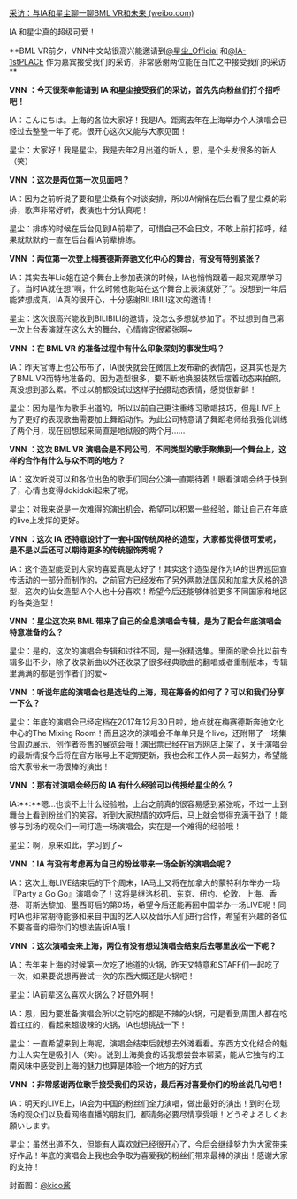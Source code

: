 [采访：与IA和星尘聊一聊BML VR和未来 (weibo.com)](https://weibo.com/ttarticle/p/show?id=2309404131627574887412)

IA 和星尘真的超级可爱！

​​**BML VR前夕，VNN中文站很高兴能邀请到[](https://weibo.cn/sinaurl?u=http%3A%2F%2Fweibo.com%2Fn%2F%E6%98%9F%E5%B0%98_Official%3Ffrom%3Dfeed%26loc%3Dat)[@星尘_Official](https://weibo.com/n/%E6%98%9F%E5%B0%98_Official) 和[](https://weibo.cn/sinaurl?u=http%3A%2F%2Fweibo.com%2Fn%2FIA-1stPLACE%3Ffrom%3Dfeed%26loc%3Dat)[@IA-1stPLACE](https://weibo.com/n/IA-1stPLACE) 作为嘉宾接受我们的采访，非常感谢两位能在百忙之中接受我们的采访  
**

**VNN** **：今天很荣幸能请到 IA 和星尘接受我们的采访，首先先向粉丝们打个招呼吧！**

IA：こんにちは。上海的各位大家好！我是IA。距离去年在上海举办个人演唱会已经过去整整一年了呢。很开心这次又能与大家见面！

星尘：大家好！我是星尘。我是去年2月出道的新人，恩，是个头发很多的新人（笑）

**VNN** **：这次是两位第一次见面吧？**

IA：因为之前听说了要和星尘桑有个对谈安排，所以IA悄悄在后台看了星尘桑的彩排，歌声非常好听，表演也十分认真呢！

星尘：排练的时候在后台见到IA前辈了，可惜自己不会日文，不敢上前打招呼，结果就默默的一直在后台看IA前辈排练。

**VNN** **：两位第一次登上梅赛德斯奔驰文化中心的舞台，有没有特别紧张？**

IA：其实去年Lia姐在这个舞台上参加表演的时候，IA也悄悄跟着一起来观摩学习了。当时IA就在想“啊，什么时候也能站在这个舞台上表演就好了”。没想到一年后能梦想成真，IA真的很开心，十分感谢BILIBILI这次的邀请！

星尘：这次很高兴能收到BILIBILI的邀请，没怎么多想就参加了。不过想到自己第一次上台表演就在这么大的舞台，心情肯定很紧张啊~

**VNN** **：在 BML VR 的准备过程中有什么印象深刻的事发生吗？**

IA：昨天官博上也公布布了，IA很快就会在微信上发布新的表情包，这其实也是为了BML VR而特地准备的。因为造型很多，要不断地换服装然后摆着动态来拍照，真没想到那么累。不过以前都没试过这样子拍摄动态表情，感觉很新鲜！

星尘：因为是作为歌手出道的，所以以前自己更注重练习歌唱技巧，但是LIVE上为了更好的表现歌曲需要加上舞蹈动作。为此公司特意请了舞蹈老师给我强化训练了两个月，现在回想起来简直是地狱般的两个月……

**VNN** **：这次 BML VR 演唱会是不同公司，不同类型的歌手聚集到一个舞台上，这样的合作有什么与众不同的地方？**

IA：这次听说可以和各位出色的歌手们同台公演一直期待着！眼看演唱会终于快到了，心情也变得dokidoki起来了呢。

星尘：对我来说是一次难得的演出机会，希望可以积累一些经验，能让自己在年底的live上发挥的更好。

**VNN** **：这次 IA 还特意设计了一套中国传统风格的造型，大家都觉得很可爱呢，是不是以后还可以期待更多的传统服饰秀呢？**

IA：这个造型能受到大家的喜爱真是太好了！其实这个造型是作为IA的世界巡回宣传活动的一部分而制作的，之前官方已经发布了另外两款法国风和加拿大风格的造型，这次的仙女造型IA个人也十分喜欢！希望今后还能够体验更多不同国家和地区的各类造型！

**VNN** **：星尘这次来 BML 带来了自己的全息演唱会专辑，是为了配合年底演唱会特意准备的么？**

星尘：是的，这次的演唱会专辑和过往不同，是一张精选集。里面的歌会比以前专辑多出不少，除了收录新曲以外还收录了很多经典歌曲的翻唱或者重制版本，专辑里满满的都是创作者们的爱~

**VNN** **：听说年底的演唱会也是选址的上海，现在筹备的如何了？可以和我们分享一下么？**

星尘：年底的演唱会已经定档在2017年12月30日啦，地点就在梅赛德斯奔驰文化中心的The Mixing Room！而且这次的演唱会不单单只是个live，还附带了一场集合周边展示、创作者签售的展览会哦！演出票已经在官方网店上架了，关于演唱会的最新情报今后将在官方账号上不定期更新，我也会和工作人员一起努力，希望能给大家带来一场很棒的演出！

**VNN** **：那有过演唱会经历的 IA 有什么经验可以传授给星尘的么？**

IA:**:**嗯…也谈不上什么经验啦，上台之前真的很容易感到紧张呢，不过一上到舞台上看到粉丝们的笑容，听到大家热情的欢呼后，马上就会觉得充满干劲了！能够与到场的观众们一同打造一场演唱会，实在是一个难得的经验哦！

星尘：啊，原来如此，学习到了~

**VNN** **：IA 有没有考虑再为自己的粉丝带来一场全新的演唱会呢？**

IA：这次上海LIVE结束后的下个周末，IA马上又将在加拿大的蒙特利尔举办一场『Party a Go Go』演唱会了！这将是继洛杉矶、东京、纽约、伦敦、上海、香港、哥斯达黎加、墨西哥后的第9场，希望今后还能再回中国举办一场LIVE呢！同时IA也非常期待能够和来自中国的艺人以及音乐人们进行合作，希望有兴趣的各位不要吝啬的把你们的想法告诉IA哦！

**VNN** **：这次演唱会来上海，两位有没有想过演唱会结束后去哪里放松一下呢？**

IA：去年来上海的时候第一次吃了地道的火锅，昨天又特意和STAFF们一起吃了一次，如果要说想再尝试一次的东西大概还是火锅吧！

星尘：IA前辈这么喜欢火锅么？好意外啊！

IA：恩，因为要准备演唱会所以之前吃的都是不辣的火锅，可是看到周围人都在吃着红红的，看起来超级辣的火锅，IA也想挑战一下！

星尘：一直希望来到上海呢，演唱会结束后就想去外滩看看。东西方文化结合的魅力让人实在是吸引人（笑）。说到上海美食的话我想尝尝本帮菜，能从它独有的江南风味中感受到上海的魅力也算是体验一个地方的好方式

**VNN** **：非常感谢两位歌手接受我们的采访，最后再对喜爱你们的粉丝说几句吧！**

IA：明天的LIVE上，IA会为中国的粉丝们全力演唱，做出最好的演出！到时在现场的观众们以及看网络直播的朋友们，都请务必要尽情享受哦！どうぞよろしくお願いします。

星尘：虽然出道不久，但能有人喜欢就已经很开心了，今后会继续努力为大家带来好作品！年底的演唱会上我也会争取为喜爱我的粉丝们带来最棒的演出！感谢大家的支持！

封面图：[@kico酱](https://weibo.com/n/kico%E9%85%B1)

​​​​​